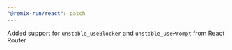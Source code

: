 ```yaml
---
"@remix-run/react": patch
---
```


Added support for `unstable_useBlocker` and `unstable_usePrompt` from React Router
